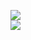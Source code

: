 [![](https://img.shields.io/badge/Made%20With-Github%20Spray-lightgrey.svg?style=for-the-badge&logo=github)](https://github.com/Annihil/github-spray#23290)  
[![](https://i.imgur.com/2DrTn0Z.gif)](https://github.com/Annihil/github-spray)